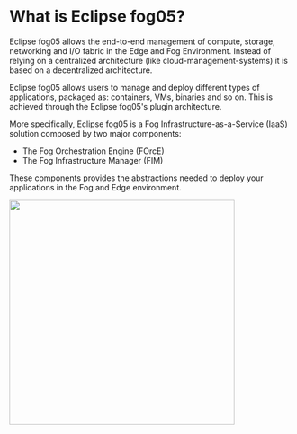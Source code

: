 # What is Eclipse fog05?

Eclipse fog05 allows the end-to-end management of compute, storage, networking and I/O fabric in the Edge and Fog Environment. Instead of relying on a centralized architecture (like cloud-management-systems) it is based on a decentralized architecture.

Eclipse fog05 allows users to manage and deploy different types of applications, packaged as: containers, VMs, binaries and so on. This is achieved through the Eclipse fog05's plugin architecture.

More specifically, Eclipse fog05 is a Fog Infrastructure-as-a-Service (IaaS) solution composed by two major components:

- The Fog Orchestration Engine (FOrcE)
- The Fog Infrastructure Manager (FIM)

These components provides the abstractions needed to deploy your applications in the Fog and Edge environment.

<!-- ![Fog Conceptual Model](../figures/fog05_concept.png) -->
<img src="../figures/fog05_concept.png" width="400" height="400" />